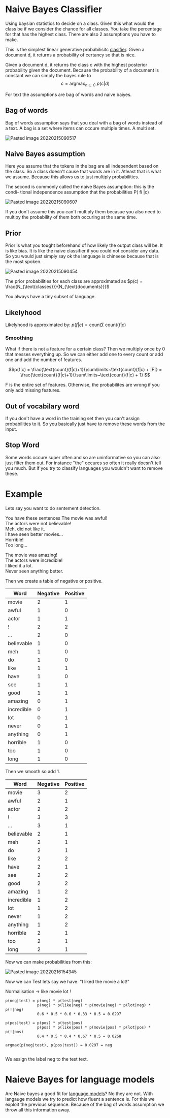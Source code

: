 # Naive Bayes Classifier
Using baysian statistics to decide on a class. Given this what would the class be if we consider the chance for all classes. You take the percentage for that has the highest class. There are also 2 assumptions you have to make.

This is the simplest linear generative probabilisitc [clasifier](Classification/Classification.md). Given a document d, it returns a probability of certancy so that is nice.

Given a document d, it returns the class c with the highest posterior probability given the document. Because the probability of a document is constant we can simply the bayes rule to $$c = \text{argmax}_{c \in C}~p(c|d)$$


For text the assumptions are bag of words and naive baiyes. 

## Bag of words 
Bag of words assumption says that you deal with a bag of words instead of a text. A bag is a set where items can occure multiple times. A multi set. 

![Pasted image 20220215090517](images/Pasted%20image%2020220215090517.webp)

## Naive Bayes assumption
Here you assume that the tokens in the bag are all independent based on the class. So a class doesn't cause that words are in it. Atleast that is what we assume. Because this allows us to just multiply probabilities. 

The second is commonly called the naive Bayes assumption: this is the condi-
tional independence assumption that the probabilities P( fi |c)

![Pasted image 20220215090607](images/Pasted%20image%2020220215090607.webp)

If you don't assume this you  can't multiply them becasue you also need to multipy the probability of them both occuring at the same time. 

## Prior 
Prior is what you tought beforehand of how likely the output class will be. It is like bias. It is like the naive classifier if you could not consider any data. So you would just simply say ok the language is chineese because that is the most spoken.

![Pasted image 20220215090454](images/Pasted%20image%2020220215090454.png)

The prior probabilities for each class are approximated as $p(c) = \frac{N_{\text{classes}}}{N_{\text{documents}}}$ 

You always have a tiny subset of language. 

## Likelyhood 

Likelyhood is approximated by: $p(f|c) = \text{count}\sum\limits~\text{count}(f|c)$

### Smoothing
What if there is not a feature for a certain class? Then we multiply once by 0 that messes everything up. So we can either add one to every count or add one and add the number of features.

$$p(f|c) = \frac{\text{count}(f|c)+1}{\sum\limits~\text{count}(f|c) + |F|} = \frac{\text{count}(f|c)+1}{\sum\limits~\text{count}(f|c) + 1} $$

F is the entire set of features. Otherwise, the probabilites are wrong if you only add missing features. 

## Out of vocabilary word  
If you don't have a word in the training set then you can't assign probabilities to it. So you basically just have to remove these words from the input.

## Stop Word  
Some words occure super often and so are uninformative so you can also just filter them out. For instance "the" occures so often it really doesn't tell you much. But if you try to classify languages you wouldn't want to remove these. 

# Example 

Lets say you want to do sentement detection.

You have these sentences
The movie was awful!  
The actors were not believable!  
Meh, did not like it.  
I have seen better movies...  
Horrible!  
Too long...

The movie was amazing!  
The actors were incredible!  
I liked it a lot.  
Never seen anything better.

Then we create a table of negative or positive.  

| Word       | Negative | Positive |
| ---------- | -------- | -------- |
| movie      | 2        | 1        |
| awful      | 1        | 0        |
| actor      | 1        | 1        |
| !          | 2        | 2        |
| ...        | 2        | 0        |
| believable | 1        | 0        |
| meh        | 1        | 0        |
| do         | 1        | 0        |
| like       | 1        | 1        |
| have       | 1        | 0        |
| see        | 1        | 1        |
| good       | 1        | 1        |
| amazing    | 0        | 1        |
| incredible | 0        | 1        |
| lot        | 0        | 1        |
| never      | 0        | 1        |
| anything   | 0        | 1        |
| horrible   | 1        | 0        |
| too        | 1        | 0        |
| long       | 1        | 0        |


Then we smooth so add 1. 

| Word       | Negative | Positive |
| ---------- | -------- | -------- |
| movie      | 3        | 2        |
| awful      | 2        | 1        |
| actor      | 2        | 2        |
| !          | 3        | 3        |
| ...        | 3        | 1        |
| believable | 2        | 1        |
| meh        | 2        | 1        |
| do         | 2        | 1        |
| like       | 2        | 2        |
| have       | 2        | 1        |
| see        | 2        | 2        |
| good       | 2        | 2        |
| amazing    | 1        | 2        |
| incredible | 1        | 2        |
| lot        | 1        | 2        |
| never      | 1        | 2        |
| anything   | 1        | 2        |
| horrible   | 2        | 1        | 
| too        | 2        | 1        |
| long       | 2        | 1        |

Now we can make probabilities from this:

![Pasted image 20220216154345](images/Pasted%20image%2020220216154345.webp)

Now we can Test lets say we have: "I liked the movie a lot!"

Normalisation → like movie lot !  

```
p(neg|test) = p(neg) * p(test|neg)  
			  p(neg) * p(like|neg) * p(movie|neg) * p(lot|neg) * p(!|neg)  
			  0.6 * 0.5 * 0.6 * 0.33 * 0.5 = 0.0297  

p(pos|test) = p(pos) * p(test|pos)  
			  p(pos) * p(like|pos) * p(movie|pos) * p(lot|pos) * p(!|pos)  
              0.4 * 0.5 * 0.4 * 0.67 * 0.5 = 0.0268  

argmax(p(neg|test), p(pos|test)) = 0.0297 = neg


```
We assign the label neg to the test text.

# Naieve Bayes for language models 
Are Naive bayes a good fit for [language models](Prediction/Language%20Modeling.md)? No they are not. With langauge models we try to predict how fluent a sentence is. For this we exploit the previous sequence. Because of the bag of words assumption we throw all this information away. 